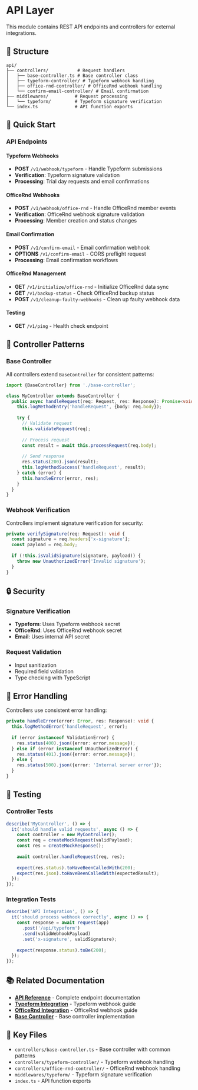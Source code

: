 # API Layer

This module contains REST API endpoints and controllers for external integrations.

## 📁 Structure

```
api/
├── controllers/           # Request handlers
│   ├── base-controller.ts # Base controller class
│   ├── typeform-controller/ # Typeform webhook handling
│   ├── office-rnd-controller/ # OfficeRnd webhook handling
│   └── confirm-email-controller/ # Email confirmation
├── middlewares/          # Request processing
│   └── typeform/         # Typeform signature verification
└── index.ts              # API function exports
```

## 🚀 Quick Start

### API Endpoints

#### Typeform Webhooks
- **POST** `/v1/webhook/typeform` - Handle Typeform submissions
- **Verification**: Typeform signature validation
- **Processing**: Trial day requests and email confirmations

#### OfficeRnd Webhooks
- **POST** `/v1/webhook/office-rnd` - Handle OfficeRnd member events
- **Verification**: OfficeRnd webhook signature validation
- **Processing**: Member creation and status changes

#### Email Confirmation
- **POST** `/v1/confirm-email` - Email confirmation webhook
- **OPTIONS** `/v1/confirm-email` - CORS preflight request
- **Processing**: Email confirmation workflows

#### OfficeRnd Management
- **GET** `/v1/initialize/office-rnd` - Initialize OfficeRnd data sync
- **GET** `/v1/backup-status` - Check OfficeRnd backup status
- **POST** `/v1/cleanup-faulty-webhooks` - Clean up faulty webhook data

#### Testing
- **GET** `/v1/ping` - Health check endpoint

## 🔧 Controller Patterns

### Base Controller
All controllers extend `BaseController` for consistent patterns:

```typescript
import {BaseController} from './base-controller';

class MyController extends BaseController {
  public async handleRequest(req: Request, res: Response): Promise<void> {
    this.logMethodEntry('handleRequest', {body: req.body});
    
    try {
      // Validate request
      this.validateRequest(req);
      
      // Process request
      const result = await this.processRequest(req.body);
      
      // Send response
      res.status(200).json(result);
      this.logMethodSuccess('handleRequest', result);
    } catch (error) {
      this.handleError(error, res);
    }
  }
}
```

### Webhook Verification
Controllers implement signature verification for security:

```typescript
private verifySignature(req: Request): void {
  const signature = req.headers['x-signature'];
  const payload = req.body;
  
  if (!this.isValidSignature(signature, payload)) {
    throw new UnauthorizedError('Invalid signature');
  }
}
```

## 🔒 Security

### Signature Verification
- **Typeform**: Uses Typeform webhook secret
- **OfficeRnd**: Uses OfficeRnd webhook secret
- **Email**: Uses internal API secret

### Request Validation
- Input sanitization
- Required field validation
- Type checking with TypeScript

## 📝 Error Handling

Controllers use consistent error handling:

```typescript
private handleError(error: Error, res: Response): void {
  this.logMethodError('handleRequest', error);
  
  if (error instanceof ValidationError) {
    res.status(400).json({error: error.message});
  } else if (error instanceof UnauthorizedError) {
    res.status(401).json({error: error.message});
  } else {
    res.status(500).json({error: 'Internal server error'});
  }
}
```

## 🧪 Testing

### Controller Tests
```typescript
describe('MyController', () => {
  it('should handle valid requests', async () => {
    const controller = new MyController();
    const req = createMockRequest(validPayload);
    const res = createMockResponse();
    
    await controller.handleRequest(req, res);
    
    expect(res.status).toHaveBeenCalledWith(200);
    expect(res.json).toHaveBeenCalledWith(expectedResult);
  });
});
```

### Integration Tests
```typescript
describe('API Integration', () => {
  it('should process webhook correctly', async () => {
    const response = await request(app)
      .post('/api/typeform')
      .send(validWebhookPayload)
      .set('x-signature', validSignature);
    
    expect(response.status).toBe(200);
  });
});
```

## 📚 Related Documentation

- **[API Reference](../docs/api.md)** - Complete endpoint documentation
- **[Typeform Integration](../docs/typeform.md)** - Typeform webhook guide
- **[OfficeRnd Integration](../docs/office-rnd.md)** - OfficeRnd webhook guide
- **[Base Controller](../controllers/base-controller.ts)** - Base controller implementation

## 🔗 Key Files

- `controllers/base-controller.ts` - Base controller with common patterns
- `controllers/typeform-controller/` - Typeform webhook handling
- `controllers/office-rnd-controller/` - OfficeRnd webhook handling
- `middlewares/typeform/` - Typeform signature verification
- `index.ts` - API function exports 